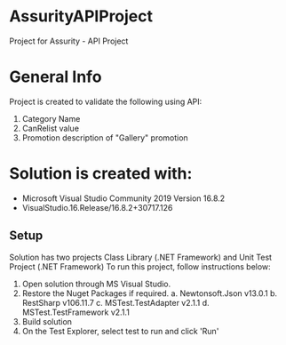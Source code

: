 # AssurityAPIProject 
Project for Assurity - API Project

# General Info
Project is created to validate the following using API:
1. Category Name
2. CanRelist value
3. Promotion description of "Gallery" promotion

# Solution is created with:

* Microsoft Visual Studio Community 2019 Version 16.8.2
* VisualStudio.16.Release/16.8.2+30717.126

## Setup
Solution has two projects Class Library (.NET Framework) and Unit Test Project (.NET Framework)
To run this project, follow instructions below:

1. Open solution through MS Visual Studio.
2. Restore the Nuget Packages if required.
  a. Newtonsoft.Json v13.0.1
  b. RestSharp v106.11.7
  c. MSTest.TestAdapter v2.1.1
  d. MSTest.TestFramework v2.1.1
4. Build solution
5. On the Test Explorer, select test to run and click 'Run'
